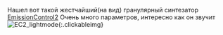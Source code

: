 ---
---
Нашел вот такой жестчайший(на вид) гранулярный синтезатор [EmissionControl2](https://github.com/EmissionControl2/EmissionControl2)
Очень много параметров, интересно как он звучит
![EC2_lightmode]({{site.url}}/assets/images/EC2_lightmode.png){:.clickableimg}